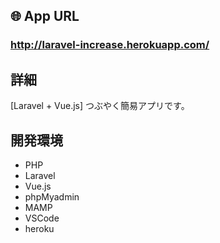## 🌐 App URL
### **http://laravel-increase.herokuapp.com/**  

## 詳細
[Laravel + Vue.js] 
つぶやく簡易アプリです。


## 開発環境
- PHP
- Laravel
- Vue.js
- phpMyadmin 
- MAMP
- VSCode
- heroku

